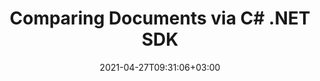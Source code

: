 ---
############################# Static ############################
layout: "product"
date: 2021-04-27T09:31:06+03:00
draft: false

product: "Comparison"
product_tag: "comparison"
platform: ".NET"
platform_tag: ".net"

############################# Head ############################
head_title: ".NET Document Comparison Cloud SDK for PDF Word Excel HTML Images"
head_description: ".NET Cloud SDK for documents comparison to check content differences. Use REST APIs to compare PDF, Word, Excel, PPTX, Outlook, HTML and images."

############################# Header ############################
title: "Comparing Documents via C# .NET SDK"
description: "Develop .NET based business document comparison tools using Cloud API with support to check difference among files of all popular formats."
button:
    enable: true

############################# SubMenu ############################
submenu:
    enable: true
    
    left:
        img_alt: "GroupDocs.Comparison Cloud SDK for .NET"
        image: "https://www.groupdocs.cloud/templates/groupdocscloud/images/sdk/272x272/groupdocs_comparison-for-net.png"
        product: "GroupDocs.Comparison"
        platform: "Cloud SDK for .NET"

    middle:
        button:
            # button loop
            - link: "#overview"
              text: "Overview"

            # button loop
            - link: "#features"
              text: "Features"


            # button loop
            - link: "https://docs.groupdocs.cloud/comparison/release-notes/"
              text: "Release Notes"

            # button loop
            - link: "https://purchase.groupdocs.cloud/pricing"
              text: "Pricing"

    right:
        link_download: "https://groupdocscloud.github.io/"
        link_learn: "https://docs.groupdocs.cloud/comparison/"
        link_buy: "https://purchase.groupdocs.cloud/buy"

############################# Overview ############################
overview:
    enable: true
    content: |
      GroupDocs.Comparison Cloud API provides a one-stop-shop solution for comparing documents in all common business formats. Supported file types include PDF, Microsoft Word documents, Excel spreadsheets, PowerPoint presentations, plain text, and others.‎
      Our API is completely independent of your operating system, database system or development language. You can use any language and platform that supports HTTP to interact with our API. However, manually writing client code can be difficult, error-prone and time-consuming, therefore, we have provided and supports SDKs in many development languages in order to make it easier to integrate with our Cloud Comparison services. If you use our SDK for .NET, it will hide the REST API calls and will let you use GroupDocs.Comparison Cloud API features in a native way for your .NET application.
    tabs:
      enable: true
      
      ## TAB ONE ##
      tab_one:
        description: |
          An overview of the features supported by the document comparison Cloud API.
      
        left:
          enable: true
          table:
            # table loop
            - icon: "fas fa-check"
              title: "Accept retrieved changes"
              
            # table loop
            - icon: "fas fa-bookmark-o"
              title: "Document Resources"
              content: |
                * Result document
                * Stream of result
                * Images of result

        right:
          enable: true
          table:
            # table loop
            - icon: "fas fa-trash-o"
              title: "Reject retrieved changes"
              
            # table loop
            - icon: "fas fa-retweet"
              title: "Changes Resources"
              content: |
                * Get changes
                * Update changes

      ## TAB TWO ##
      tab_two:
        description: |
          Document comparison Cloud API supported formats.

        left:
          enable: true
          table:
            # table loop
            - title: "Microsoft Office Formats"
              content: |
                * **Word**: DOC, DOCX, DOT, DOTX, DOCM, DOTM, RTF
                * **Excel**: XLS, XLSX, XLSM, XLSB, XLS2003
                * **PowerPoint**: PPT, PPTX, PPS, PPSX
                * **Outlook**: EML, EMLX, MSG

        right:
          enable: true
          table:
            # table loop
            - title: "Other Formats"
              content: |
                * **OpenDocument**: ODT, OTT, ODS, ODP, OTP
                * **Web**: HTM, HTML, MHTML
                        * **Fixed Layout**: PDF
                * **Image Files**: JPEG, BMP, PNG, GIF
                        * **Text**: TXT and other text formats with different extensions
                * **Others**: DJVU, DICOM, PDF, CSV


      ## TAB THREE ##
      tab_three:
        description: |
          Supported Operating Systems and Frameworks
      
        left:
          enable: true
          table:
            # table loop
            - icon: "fab fa-windows"
              title: "Operating Systems"
              content: |
                * Microsoft Windows Desktop
                * Microsoft Windows Server
                * Linux
                * MacOS

            # table loop
            - icon: "fas fa-code"
              title: "Supported Frameworks"
              content: |
                * Java 7 (1.7) and above

        right:
          enable: true
          table:
            # table loop
            - icon: "fas fa-cogs"
              title: "Development Environments"
              content: |
                * NetBeans
                * IntelliJ IDEA
                * Eclipse
            # table loop
            - icon: "fas fa-tools"
              title: "Build Automation Tool"
              content: |
                * Maven

############################# Features ############################
features:
    enable: true
    title: "Advanced Document Comparison REST API Features"

    feature:
      # feature loop
      - icon: "fas fa-file-o"
        content: "Multiple file formats support"

      # feature loop
      - icon: "fas fa-desktop"
        content: "Cross-platform compatibility"

      # feature loop
      - icon: "fas fa-copy"
        content: "Retrieve compared documents"
      
      # feature loop
      - icon: "fas fa-bullseye"
        content: "Accurate content comparison"

      # feature loop
      - icon: "fas fa-plug"
        content: "Accept or reject retrieved changes"
    
    more_feature:
      # more_feature_loop
      - title: "Get Changes from Compared Documents"
        content: "Using SDK for .NET for GroupDocs.Comparison Cloud API, you can compare documents and get the list of changes, with just a few lines of code."

      # more_feature_loop
      - title: "Get changes from compared documents - C#"
        content: |
          
          
          ```.NET
          //Get your AppSID and AppKey at https://dashboard.groupdocs.cloud (free registration is required).
            var configuration = new Configuration {AppSid = Sid, AppKey = Key};
            var apiInstance = new ChangesApi();
            var request = new ComparisonRequest(); // ComparisonRequest | The request. (optional) 
            // Posts the categories changes.
            List result = apiInstance.PostCategoriesChanges(request, categoriesType);
            Debug.WriteLine(result);
            ```
      # more_feature_loop
      - title: "Accurate Content Comparison"
        content: "Irrespective of the file format, GroupDocs.Comparison Cloud API is able to identify changes in literally all document elements, including texts, lines, boxes, margins, etc. This allows users to get complete details of all changes made to the document: texts, font types and styles, page headers, footers, and overall layout – all are precisely analyzed and reported when differences are found."

      # more_feature_loop
      - title: "Advanced Document Handling"
        content: "GroupDocs.Comparison Cloud provides two main resources (Document and Changes) which allows retrieving compared documents (as file or array of images) or its changes. Also, it provides the ability to update (accept or reject) retrieved changes."
      # more_feature_loop
      - title: "Easy Customization"
        content: "GroupDocs.Comparison Cloud SDK for .NET is 100% tested and out of the box running. The SDK is open source and has an MIT license. You can use it, and even customize it for absolutely free of charge."
      

############################# Support ############################
support:
    enable: true

############################# Solutions ############################
solutions:
    enable: true
    title: "GroupDocs.Comparison Cloud also offers individual document comparison SDKs for other popular languages as listed below:"

    solution:
        # solution loop
        - img_alt: "GroupDocs.Comparison Cloud SDK for cURL"
          image: "https://www.groupdocs.cloud/templates/groupdocscloud/images/sdk/272x272/groupdocs_comparison-for-curl.png"
          product: "GroupDocs.Comparison"
          platform: "Cloud for cURL"
          link: "/comparison/curl"
        # solution loop
        - img_alt: "GroupDocs.Comparison Cloud SDK for Java"
          image: "https://www.groupdocs.cloud/templates/groupdocscloud/images/sdk/272x272/groupdocs_comparison-for-java.png"
          product: "GroupDocs.Comparison"
          platform: "Cloud SKD for Java"
          link: "/comparison/java"

        # solution loop
        - img_alt: "GroupDocs.Comparison Cloud SDK for PHP"
          image: "https://www.groupdocs.cloud/templates/groupdocscloud/images/sdk/272x272/groupdocs_comparison-for-php.png"
          product: "GroupDocs.Comparison"
          platform: "Cloud SDK for PHP"
          link: "/comparison/php"

        # solution loop
        - img_alt: "GroupDocs.Comparison Cloud SDK for Python"
          image: "https://www.groupdocs.cloud/templates/groupdocscloud/images/sdk/272x272/groupdocs_comparison-for-python.png"
          product: "GroupDocs.Comparison"
          platform: "Cloud SDK for Python"
          link: "/comparison/python"

        # solution loop
        - img_alt: "GroupDocs.Comparison Cloud SDK for Ruby"
          image: "https://www.groupdocs.cloud/templates/groupdocscloud/images/sdk/272x272/groupdocs_comparison-for-ruby.png"
          product: "GroupDocs.Comparison"
          platform: "Cloud SDK for Ruby"
          link: "/comparison/ruby"
        # solution loop
        - img_alt: "GroupDocs.Comparison Cloud SDK for Node.js"
          image: "https://www.groupdocs.cloud/templates/groupdocscloud/images/sdk/272x272/groupdocs_comparison-for-node.png"
          product: "GroupDocs.Comparison"
          platform: "Cloud SDK for Node.js"
          link: "/comparison/nodejs"

        

############################# Back to top ###############################
back_to_top:
  enable: true
---